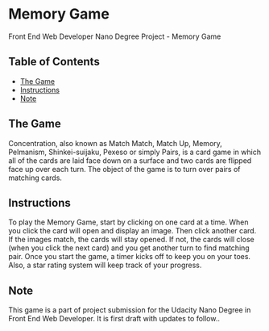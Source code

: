 # Memory Game
Front End Web Developer Nano Degree Project - Memory Game

## Table of Contents
* [The Game](#thegame)
* [Instructions](#instructions)
* [Note](#note)

## The Game
Concentration, also known as Match Match, Match Up, Memory, Pelmanism, Shinkei-suijaku, Pexeso or simply Pairs, is a card game in which all of the cards are laid face down on a surface and two cards are flipped face up over each turn. The object of the game is to turn over pairs of matching cards.

## Instructions

To play the Memory Game, start by clicking on one card at a time. When you click the card will open and display an image. Then click another card. If the images match, the cards will stay opened. If not, the cards will close (when you click the next card) and you get another turn to find matching pair.
Once you start the game, a timer kicks off to keep you on your toes. Also, a star rating system will keep track of your progress.

## Note
This game is a part of project submission for the Udacity Nano Degree in Front End Web Developer. It is first draft with updates to follow..
